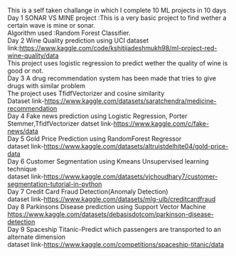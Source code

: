 This is a self taken challange in which I complete 10 ML projects in 10 days                                                                                           
Day 1 SONAR VS MINE project :This is a very basic project to find wether a certain wave is mine or sonar.                                                                 
Algorithm used :Random Forest Classifier.                                                                                                                                 
                                                                                                                                                                       Day 2 Wine Quality prediction using UCI dataset
link:https://www.kaggle.com/code/kshitijadeshmukh98/ml-project-red-wine-quality/data                                                                                      
This project uses logistic regression to predict wether the quality of wine is good or not.                                                                               
                                                                                                                                                                        Day 3 A drug recommendation system has been made that tries to give drugs with similar problem                                                                           
The project uses TfidfVectorizer and cosine similarity                                                                                                                    
Dataset link-https://www.kaggle.com/datasets/saratchendra/medicine-recommendation                                                                                         
                                                                                                                                                                        Day 4 Fake news prediction using Logistic Regression, Porter Stemmer,TfidfVectorizer
datset link-https://www.kaggle.com/c/fake-news/data                                                                                                                       
                                                                                                                                                                         Day 5 Gold Price Prediction using RandomForest Regressor                                                                                                                 
 dataset link-https://www.kaggle.com/datasets/altruistdelhite04/gold-price-data                                                                                            
                                                                                                                                                                        Day 6 Customer Segmentation using Kmeans Unsupervised learning technique  
dataset link-https://www.kaggle.com/datasets/vjchoudhary7/customer-segmentation-tutorial-in-python                                                                       
                                                                                                                                                                        Day 7 Credit Card Fraud Detection(Anomaly Detection)                                                                                                                      
dataset link-https://www.kaggle.com/datasets/mlg-ulb/creditcardfraud                                                                                                      
Day 8 Parkinsons Disease prediction using Support Vector Machine                                                                                                          
https://www.kaggle.com/datasets/debasisdotcom/parkinson-disease-detection                                                                                                 
                                                                                                                                                                        Day 9  Spaceship Titanic-Predict which passengers are transported to an alternate dimension                                                                               
dataset link-https://www.kaggle.com/competitions/spaceship-titanic/data                                                                                                
                                                                                                                                                                        
